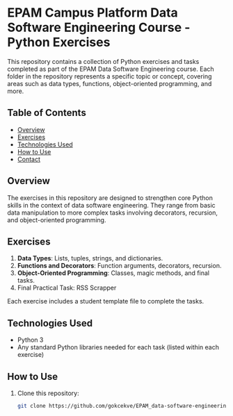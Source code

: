 # EPAM Campus Platform Data Software Engineering Course - Python Exercises

This repository contains a collection of Python exercises and tasks completed as part of the EPAM Data Software Engineering course. Each folder in the repository represents a specific topic or concept, covering areas such as data types, functions, object-oriented programming, and more.

## Table of Contents

- [Overview](#overview)
- [Exercises](#exercises)
- [Technologies Used](#technologies-used)
- [How to Use](#how-to-use)
- [Contact](#contact)

## Overview

The exercises in this repository are designed to strengthen core Python skills in the context of data software engineering. They range from basic data manipulation to more complex tasks involving decorators, recursion, and object-oriented programming.

## Exercises

1. **Data Types**: Lists, tuples, strings, and dictionaries.
2. **Functions and Decorators**: Function arguments, decorators, recursion.
3. **Object-Oriented Programming**: Classes, magic methods, and final tasks.
4. Final Practical Task: RSS Scrapper

Each exercise includes a student template file to complete the tasks.

## Technologies Used

- Python 3
- Any standard Python libraries needed for each task (listed within each exercise)

## How to Use

1. Clone this repository:
   ```bash
   git clone https://github.com/gokcekve/EPAM_data-software-engineering_-python-exercises.git
